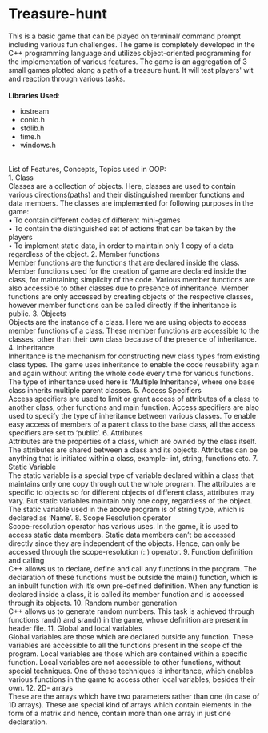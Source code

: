 # Treasure-hunt
This is a basic game that can be played on terminal/ command prompt including various fun challenges.  The game is completely developed in the C++ programming language and utilizes object-oriented programming for the implementation of various features. The game is an aggregation of 3 small games plotted along a path of a treasure hunt. It will test players' wit and reaction through various tasks.
 <br><br><b>Libraries Used</b>:
 <ul>
 <li>iostream</li>
 <li>conio.h</li>
 <li>stdlib.h</li>
 <li>time.h</li>
 <li>windows.h</li>
 </ul>
 <br>List of Features, Concepts, Topics used in OOP:
 <br>1.	Class <br>
Classes are a collection of objects. Here, classes are used to contain various directions(paths) and their distinguished member functions and data members. The classes are implemented for following purposes in the game: <br>
•	To contain different codes of different mini-games<br>
•	To contain the distinguished set of actions that can be taken by the players<br>
•	To implement static data, in order to maintain only 1 copy of a data regardless of the object.
  2.	Member functions<br>
Member functions are the functions that are declared inside the class. Member functions used for the creation of game are declared inside the class, for maintaining simplicity of the code. Various member functions are also accessible to other classes due to presence of inheritance. Member functions are only accessed by creating objects of the respective classes, however member functions can be called directly if the inheritance is public.
  3.	Objects<br>
Objects are the instance of a class. Here we are using objects to access member functions of a class. These member functions are accessible to the classes, other than their own class because of the presence of inheritance.
  4.	Inheritance<br>
Inheritance is the mechanism for constructing new class types from existing class types. The game uses inheritance to enable the code reusability again and again without writing the whole code every time for various functions. The type of inheritance used here is ‘Multiple Inheritance’, where one base class inherits multiple parent classes.
  5.	Access Specifiers<br>
Access specifiers are used to limit or grant access of attributes of a class to another class, other functions and main function. Access specifiers are also used to specify the type of inheritance between various classes. To enable easy access of members of a parent class to the base class, all the access specifiers are set to ‘public’.
  6.	Attributes <br>
Attributes are the properties of a class, which are owned by the class itself. The attributes are shared between a class and its objects. Attributes can be anything that is initiated within a class, example- int, string, functions etc. 
  7.	Static Variable<br>
The static variable is a special type of variable declared within a class that maintains only one copy through out the whole program. The attributes are specific to objects so for different objects of different class, attributes may vary. But static variables maintain only one copy, regardless of the object. The static variable used in the above program is of string type, which is declared as ‘Name’.
  8.	Scope Resolution operator<br>
Scope-resolution operator has various uses. In the game, it is used to access static data members. Static data members can’t be accessed directly since they are independent of the objects. Hence, can only be accessed through the scope-resolution (::) operator.
  9.	Function definition and calling<br>
C++ allows us to declare, define and call any functions in the program. The declaration of these functions must be outside the main() function, which is an inbuilt function with it’s own pre-defined definition. When any function is declared inside a class, it is called its member function and is accessed through its objects.
  10.	Random number generation<br>
C++ allows us to generate random numbers. This task is achieved through functions rand() and srand() in the game, whose definition are present in <stdlib.h> header file.
  11.	Global and local variables<br>
Global variables are those which are declared outside any function. These variables are accessible to all the functions present in the scope of the program. 
Local variables are those which are contained within a specific function. Local variables are not accessible to other functions, without special techniques. One of these techniques is inheritance, which enables various functions in the game to access other local variables, besides their own.
  12.	2D- arrays<br>
These are the arrays which have two parameters rather than one (in case of 1D arrays). These are special kind of arrays which contain elements in the form of a matrix and hence, contain more than one array in just one declaration.
